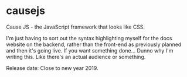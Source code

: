 # causejs
Cause JS - the JavaScript framework that looks like CSS.

I'm just having to sort out the syntax highlighting myself for the docs website on the backend, rather than the front-end as previously planned and then it's going live. If you want something done... Dunno why I'm writing this. Like there's an actual audience or something.

Release date: Close to new year 2019.
